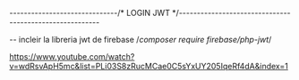 ------------------------------/* LOGIN JWT */--------------------------------------------------------

-- incleir la libreria jwt de firebase
/*composer require firebase/php-jwt*/


https://www.youtube.com/watch?v=wdRsvApH5mc&list=PLi03S8zRucMCae0C5sYxUY205IqeRf4dA&index=1
